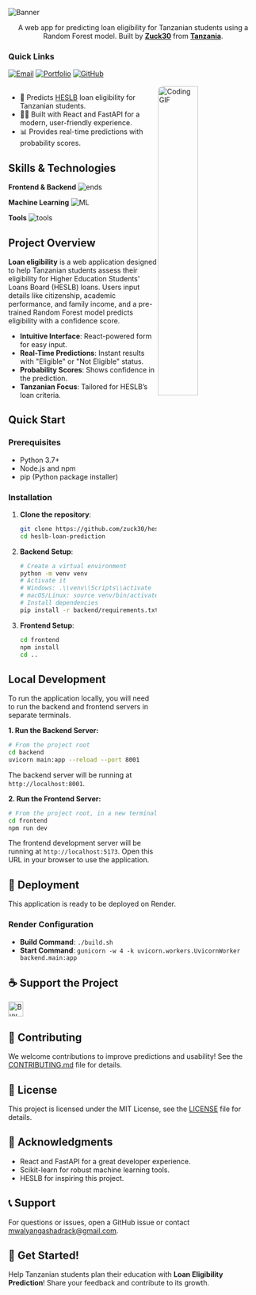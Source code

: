 
![Banner](https://capsule-render.vercel.app/api?type=venom&height=200&color=0:43cea2,100:185a9d&text=%20Loan%20Eligibility%20Prediction&textBg=false&desc=(Tanzania)&descAlign=79&fontAlign=50&descAlignY=70&fontColor=f7f5f5)

<p align="center">A web app for predicting loan eligibility for Tanzanian students using a Random Forest model. Built by <strong><a href="https://github.com/zuck30">Zuck30</a></strong> from <strong><a href="https://www.google.com/travel/things-to-do?dest_src=ut&dest_mid=%2Fm%2F0htfv">Tanzania</a></strong>.</p>

<h3>Quick Links</h3>
<div align="left">
    <a href="mailto:mwalyangashadrack@gmail.com"><img src="https://img.shields.io/badge/Mail%20me-30302f?style=flat-square&logo=gmail" alt="Email"></a>
    <a href="https://sheddysilicon.netlify.app"><img src="https://img.shields.io/badge/Portfolio-30302f?style=flat-square&logo=firefox" alt="Portfolio"></a>
    <a href="https://github.com/zuck30/loan-eligibility"><img src="https://img.shields.io/badge/Repository-30302f?style=flat-square&logo=github" alt="GitHub"></a>
</div>

<br>
<a href="https://github.com/zuck30/loan-eligibility"> <img src="https://media.giphy.com/media/L1R1tvI9svkIWwpVYr/giphy.gif" width="40%" align="right" style="border-radius:10px; animation: float 6s ease-in-out infinite;" alt="Coding GIF">
</a>

<ul>
    <li>🔭 Predicts <a href="https://www.heslb.go.tz">HESLB</a> loan eligibility for Tanzanian students.</li>
    <li>👨‍💻 Built with React and FastAPI for a modern, user-friendly experience.</li>
    <li>📊 Provides real-time predictions with probability scores.</li>
</ul>

<h2 id="skills">Skills & Technologies</h2>

**Frontend & Backend**
![ends](https://skillicons.dev/icons?i=js,css,html,python,react,vite,fastapi&perline=10)

**Machine Learning**
![ML](https://skillicons.dev/icons?i=scikitlearn&perline=10)

**Tools**
![tools](https://skillicons.dev/icons?i=git,github,vscode&perline=10)

<h2>Project Overview</h2>

**Loan eligibility** is a web application designed to help Tanzanian students assess their eligibility for Higher Education Students' Loans Board (HESLB) loans. Users input details like citizenship, academic performance, and family income, and a pre-trained Random Forest model predicts eligibility with a confidence score.

- **Intuitive Interface**: React-powered form for easy input.
- **Real-Time Predictions**: Instant results with "Eligible" or "Not Eligible" status.
- **Probability Scores**: Shows confidence in the prediction.
- **Tanzanian Focus**: Tailored for HESLB’s loan criteria.

<h2>Quick Start</h2>

### Prerequisites
- Python 3.7+
- Node.js and npm
- pip (Python package installer)

### Installation
1. **Clone the repository**:
   ```bash
   git clone https://github.com/zuck30/heslb-loan-prediction.git
   cd heslb-loan-prediction
   ```

2. **Backend Setup**:
   ```bash
   # Create a virtual environment
   python -m venv venv
   # Activate it
   # Windows: .\\venv\\Scripts\\activate
   # macOS/Linux: source venv/bin/activate
   # Install dependencies
   pip install -r backend/requirements.txt
   ```

3. **Frontend Setup**:
    ```bash
    cd frontend
    npm install
    cd ..
    ```

<h2>Local Development</h2>

To run the application locally, you will need to run the backend and frontend servers in separate terminals.

**1. Run the Backend Server:**
```bash
# From the project root
cd backend
uvicorn main:app --reload --port 8001
```
The backend server will be running at `http://localhost:8001`.

**2. Run the Frontend Server:**
```bash
# From the project root, in a new terminal
cd frontend
npm run dev
```
The frontend development server will be running at `http://localhost:5173`. Open this URL in your browser to use the application.

<h2>🚀 Deployment</h2>

This application is ready to be deployed on Render.

### Render Configuration

-   **Build Command**: `./build.sh`
-   **Start Command**: `gunicorn -w 4 -k uvicorn.workers.UvicornWorker backend.main:app`


<h2>☕️ Support the Project</h2>
<p>
    <a href="https://www.buymeacoffee.com/zuck30" target="_blank"><img src="https://cdn.buymeacoffee.com/buttons/v2/default-red.png" alt="Buy Me A Coffee" height="30px"></a>
</p>

<h2>🤝 Contributing</h2>

We welcome contributions to improve predictions and usability! See the [CONTRIBUTING.md](CONTRIBUTING.md) file for details.

<h2>📄 License</h2>

This project is licensed under the MIT License, see the [LICENSE](LICENSE) file for details.

<h2>🙏 Acknowledgments</h2>

- React and FastAPI for a great developer experience.
- Scikit-learn for robust machine learning tools.
- HESLB for inspiring this project.

<h2>📞 Support</h2>

For questions or issues, open a GitHub issue or contact [mwalyangashadrack@gmail.com](mailto:mwalyangashadrack@gmail.com).

<h2>🎉 Get Started!</h2>

Help Tanzanian students plan their education with **Loan Eligibility Prediction**! Share your feedback and contribute to its growth. 